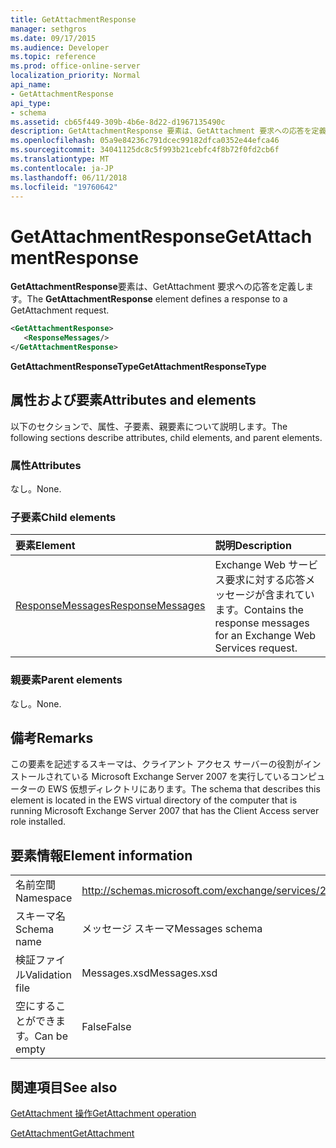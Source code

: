 ```yaml
---
title: GetAttachmentResponse
manager: sethgros
ms.date: 09/17/2015
ms.audience: Developer
ms.topic: reference
ms.prod: office-online-server
localization_priority: Normal
api_name:
- GetAttachmentResponse
api_type:
- schema
ms.assetid: cb65f449-309b-4b6e-8d22-d1967135490c
description: GetAttachmentResponse 要素は、GetAttachment 要求への応答を定義します。
ms.openlocfilehash: 05a9e84236c791dcec99182dfca0352e44efca46
ms.sourcegitcommit: 34041125dc8c5f993b21cebfc4f8b72f0fd2cb6f
ms.translationtype: MT
ms.contentlocale: ja-JP
ms.lasthandoff: 06/11/2018
ms.locfileid: "19760642"
---
```

# <a name="getattachmentresponse"></a><span data-ttu-id="a1422-103">GetAttachmentResponse</span><span class="sxs-lookup"><span data-stu-id="a1422-103">GetAttachmentResponse</span></span>

<span data-ttu-id="a1422-104">**GetAttachmentResponse**要素は、GetAttachment 要求への応答を定義します。</span><span class="sxs-lookup"><span data-stu-id="a1422-104">The **GetAttachmentResponse** element defines a response to a GetAttachment request.</span></span> 
  
```xml
<GetAttachmentResponse>
   <ResponseMessages/>
</GetAttachmentResponse>
```

 <span data-ttu-id="a1422-105">**GetAttachmentResponseType**</span><span class="sxs-lookup"><span data-stu-id="a1422-105">**GetAttachmentResponseType**</span></span>
## <a name="attributes-and-elements"></a><span data-ttu-id="a1422-106">属性および要素</span><span class="sxs-lookup"><span data-stu-id="a1422-106">Attributes and elements</span></span>

<span data-ttu-id="a1422-107">以下のセクションで、属性、子要素、親要素について説明します。</span><span class="sxs-lookup"><span data-stu-id="a1422-107">The following sections describe attributes, child elements, and parent elements.</span></span>
  
### <a name="attributes"></a><span data-ttu-id="a1422-108">属性</span><span class="sxs-lookup"><span data-stu-id="a1422-108">Attributes</span></span>

<span data-ttu-id="a1422-109">なし。</span><span class="sxs-lookup"><span data-stu-id="a1422-109">None.</span></span>
  
### <a name="child-elements"></a><span data-ttu-id="a1422-110">子要素</span><span class="sxs-lookup"><span data-stu-id="a1422-110">Child elements</span></span>

|<span data-ttu-id="a1422-111">**要素**</span><span class="sxs-lookup"><span data-stu-id="a1422-111">**Element**</span></span>|<span data-ttu-id="a1422-112">**説明**</span><span class="sxs-lookup"><span data-stu-id="a1422-112">**Description**</span></span>|
|:-----|:-----|
|[<span data-ttu-id="a1422-113">ResponseMessages</span><span class="sxs-lookup"><span data-stu-id="a1422-113">ResponseMessages</span></span>](responsemessages.md) <br/> |<span data-ttu-id="a1422-114">Exchange Web サービス要求に対する応答メッセージが含まれています。</span><span class="sxs-lookup"><span data-stu-id="a1422-114">Contains the response messages for an Exchange Web Services request.</span></span>  <br/> |
   
### <a name="parent-elements"></a><span data-ttu-id="a1422-115">親要素</span><span class="sxs-lookup"><span data-stu-id="a1422-115">Parent elements</span></span>

<span data-ttu-id="a1422-116">なし。</span><span class="sxs-lookup"><span data-stu-id="a1422-116">None.</span></span>
  
## <a name="remarks"></a><span data-ttu-id="a1422-117">備考</span><span class="sxs-lookup"><span data-stu-id="a1422-117">Remarks</span></span>

<span data-ttu-id="a1422-118">この要素を記述するスキーマは、クライアント アクセス サーバーの役割がインストールされている Microsoft Exchange Server 2007 を実行しているコンピューターの EWS 仮想ディレクトリにあります。</span><span class="sxs-lookup"><span data-stu-id="a1422-118">The schema that describes this element is located in the EWS virtual directory of the computer that is running Microsoft Exchange Server 2007 that has the Client Access server role installed.</span></span>
  
## <a name="element-information"></a><span data-ttu-id="a1422-119">要素情報</span><span class="sxs-lookup"><span data-stu-id="a1422-119">Element information</span></span>

|||
|:-----|:-----|
|<span data-ttu-id="a1422-120">名前空間</span><span class="sxs-lookup"><span data-stu-id="a1422-120">Namespace</span></span>  <br/> |http://schemas.microsoft.com/exchange/services/2006/messages  <br/> |
|<span data-ttu-id="a1422-121">スキーマ名</span><span class="sxs-lookup"><span data-stu-id="a1422-121">Schema name</span></span>  <br/> |<span data-ttu-id="a1422-122">メッセージ スキーマ</span><span class="sxs-lookup"><span data-stu-id="a1422-122">Messages schema</span></span>  <br/> |
|<span data-ttu-id="a1422-123">検証ファイル</span><span class="sxs-lookup"><span data-stu-id="a1422-123">Validation file</span></span>  <br/> |<span data-ttu-id="a1422-124">Messages.xsd</span><span class="sxs-lookup"><span data-stu-id="a1422-124">Messages.xsd</span></span>  <br/> |
|<span data-ttu-id="a1422-125">空にすることができます。</span><span class="sxs-lookup"><span data-stu-id="a1422-125">Can be empty</span></span>  <br/> |<span data-ttu-id="a1422-126">False</span><span class="sxs-lookup"><span data-stu-id="a1422-126">False</span></span>  <br/> |
   
## <a name="see-also"></a><span data-ttu-id="a1422-127">関連項目</span><span class="sxs-lookup"><span data-stu-id="a1422-127">See also</span></span>



[<span data-ttu-id="a1422-128">GetAttachment 操作</span><span class="sxs-lookup"><span data-stu-id="a1422-128">GetAttachment operation</span></span>](getattachment-operation.md)
  
[<span data-ttu-id="a1422-129">GetAttachment</span><span class="sxs-lookup"><span data-stu-id="a1422-129">GetAttachment</span></span>](getattachment.md)

